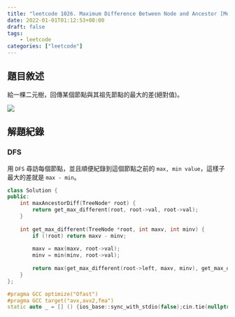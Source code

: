 ```yaml
---
title: "leetcode 1026. Maximum Difference Between Node and Ancestor [Medium]"
date: 2022-01-01T01:12:53+08:00
draft: false
tags: 
    - leetcode
categories: ["leetcode"]
---
```


## 題目敘述

給一棵二元樹，回傳某個節點與其祖先節點的最大的差(絕對值)。

![](https://i.imgur.com/67j1exj.png)

## 解題紀錄

### DFS

用 `DFS` 尋訪每個節點，並且順便紀錄到這個節點之前的 `max, min value`，這樣子最大的差就是 `max - min`。

```c++
class Solution {
public:
    int maxAncestorDiff(TreeNode* root) {
        return get_max_different(root, root->val, root->val);
    }
    
    int get_max_different(TreeNode *root, int maxv, int minv) {
        if (!root) return maxv - minv;
        
        maxv = max(maxv, root->val);
        minv = min(minv, root->val);
        
        return max(get_max_different(root->left, maxv, minv), get_max_different(root->right, maxv, minv));
    }
};

#pragma GCC optimize("Ofast")
#pragma GCC target("avx,avx2,fma")
static auto _ = [] () {ios_base::sync_with_stdio(false);cin.tie(nullptr);cout.tie(nullptr);return 0;}();
```


